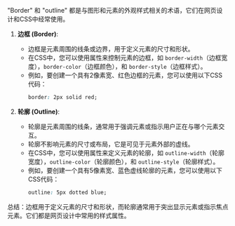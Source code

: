 "Border" 和 "outline" 都是与图形和元素的外观样式相关的术语，它们在网页设计和CSS中经常使用。

1. **边框 (Border)**:
   - 边框是元素周围的线条或边界，用于定义元素的尺寸和形状。
   - 在CSS中，您可以使用属性来控制元素的边框，如 `border-width`（边框宽度），`border-color`（边框颜色），和 `border-style`（边框样式）。
   - 例如，要创建一个具有2像素宽、红色边框的元素，您可以使用以下CSS代码：
     ```css
     border: 2px solid red;
     ```

2. **轮廓 (Outline)**:
   - 轮廓是元素周围的线条，通常用于强调元素或指示用户正在与哪个元素交互。
   - 轮廓不影响元素的尺寸或布局，它是可见于元素外部的虚线。
   - 在CSS中，您可以使用属性来定义元素的轮廓，如 `outline-width`（轮廓宽度），`outline-color`（轮廓颜色），和 `outline-style`（轮廓样式）。
   - 例如，要创建一个具有5像素宽、蓝色虚线轮廓的元素，您可以使用以下CSS代码：
     ```css
     outline: 5px dotted blue;
     ```

总结：边框用于定义元素的尺寸和形状，而轮廓通常用于突出显示元素或指示焦点元素。它们都是网页设计中常用的样式属性。